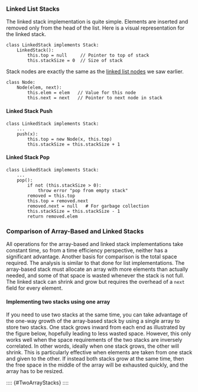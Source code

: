 
### Linked List Stacks

The linked stack implementation is quite simple. Elements are inserted
and removed only from the head of the list. Here is a visual
representation for the linked stack.

<inlineav id="LinkedStack-Overview-CON" src="ChalmersGU/LinkedStack-Overview-CON.js" name="Linked Stack Overview" links="ChalmersGU/CGU-Styles.css" static/>


    class LinkedStack implements Stack:
        LinkedStack():
            this.top = null     // Pointer to top of stack
            this.stackSize = 0  // Size of stack

Stack nodes are exactly the same as the
[linked list nodes](#linked-lists) we saw earlier.

    class Node:
        Node(elem, next):
            this.elem = elem   // Value for this node
            this.next = next   // Pointer to next node in stack


#### Linked Stack Push

<inlineav id="LinkedStack-Push-CON" src="ChalmersGU/LinkedStack-Push-CON.js" name="Linked Stack Push" links="ChalmersGU/CGU-Styles.css"/>

    class LinkedStack implements Stack:
        ...
        push(x):
            this.top = new Node(x, this.top)
            this.stackSize = this.stackSize + 1

<avembed id="LstackPushPRO" src="ChalmersGU/LstackPushPRO.html" type="ka" name="Linked Stack Push Exercise"/>

#### Linked Stack Pop

<inlineav id="LinkedStack-Pop-CON" src="ChalmersGU/LinkedStack-Pop-CON.js" name="Linked Stack Pop" links="ChalmersGU/CGU-Styles.css"/>

    class LinkedStack implements Stack:
        ...
        pop():
            if not (this.stackSize > 0): 
                throw error "pop from empty stack"
            removed = this.top
            this.top = removed.next
            removed.next = null   # For garbage collection
            this.stackSize = this.stackSize - 1
            return removed.elem

<avembed id="LstackPopPRO" src="ChalmersGU/LstackPopPRO.html" type="ka" name="Linked Stack Pop Exercise"/>



### Comparison of Array-Based and Linked Stacks

All operations for the array-based and linked stack implementations take
constant time, so from a time efficiency perspective, neither has a
significant advantage. Another basis for comparison is the total space
required. The analysis is similar to that done for list implementations.
The array-based stack must allocate an array with more elements than
actually needed, and some of that space is wasted whenever the stack is
not full. The linked stack can shrink and grow but requires the overhead
of a `next` field for every element.

#### Implementing two stacks using one array

If you need to use two stacks at the same time, you can take advantage
of the one-way growth of the array-based stack by using a single array
to store two stacks. One stack grows inward from each end as illustrated
by the figure below, hopefully leading to less wasted space. However,
this only works well when the space requirements of the two stacks are
inversely correlated. In other words, ideally when one stack grows, the
other will shrink. This is particularly effective when elements are
taken from one stack and given to the other. If instead both stacks grow
at the same time, then the free space in the middle of the array will be
exhausted quickly, and the array has to be resized.

:::: {#TwoArrayStacks}
<inlineav id="LinkedStack-Twostack-CON" src="ChalmersGU/LinkedStack-Twostack-CON.js" name="Two Stacks in the same Array" links="ChalmersGU/CGU-Styles.css" static/>
::::
